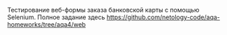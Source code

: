 Тестирование веб-формы заказа банковской карты с помощью Selenium. Полное задание здесь https://github.com/netology-code/aqa-homeworks/tree/aqa4/web

